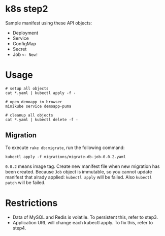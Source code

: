 k8s step2
=========

Sample manifest using these API objects:

* Deployment
* Service
* ConfigMap
* Secret
* Job `<- New!`

# Usage

```
# setup all objects
cat *.yaml | kubectl apply -f -

# open demoapp in browser
minikube service demoapp-puma

# cleanup all objects
cat *.yaml | kubectl delete -f -
```

## Migration

To execute `rake db:migrate`, run the following command:

```
kubectl apply -f migrations/migrate-db-job-0.0.2.yaml
```

`0.0.2` means image tag.
Create new manifest file when new migration has been created.
Because `Job` object is immutable, so you cannot update manifest that alrady applied: `kubectl apply` will be failed.
Also `kubectl patch` will be failed.

# Restrictions

* Data of MySQL and Redis is volatile. To persistent this, refer to step3.
* Application URL will change each kubectl apply. To fix this, refer to step4.
